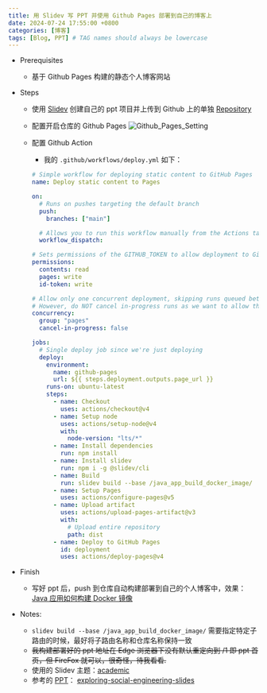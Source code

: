 ```yaml
---
title: 用 Slidev 写 PPT 并使用 Github Pages 部署到自己的博客上
date: 2024-07-24 17:55:00 +0800
categories: [博客]
tags: [Blog, PPT] # TAG names should always be lowercase
---
```


- Prerequisites

    - 基于 Github Pages 构建的静态个人博客网站

- Steps

    - 使用 [Slidev](https://github.com/slidevjs/slidev) 创建自己的 ppt 项目并上传到 Github 上的单独 [Repository](https://github.com/saveole/java_app_build_docker_image)

    - 配置开启仓库的 Github Pages
    ![Github_Pages_Setting](https://little-ant.oss-cn-hangzhou.aliyuncs.com/img/Github_Pages_Setting.png)

    - 配置 Github Action
        - 我的 `.github/workflows/deploy.yml` 如下：
        
        ```yaml
        # Simple workflow for deploying static content to GitHub Pages
        name: Deploy static content to Pages
        
        on:
          # Runs on pushes targeting the default branch
          push:
            branches: ["main"]
        
          # Allows you to run this workflow manually from the Actions tab
          workflow_dispatch:
        
        # Sets permissions of the GITHUB_TOKEN to allow deployment to GitHub Pages
        permissions:
          contents: read
          pages: write
          id-token: write
        
        # Allow only one concurrent deployment, skipping runs queued between the run in-progress and latest queued.
        # However, do NOT cancel in-progress runs as we want to allow these production deployments to complete.
        concurrency:
          group: "pages"
          cancel-in-progress: false
        
        jobs:
          # Single deploy job since we're just deploying
          deploy:
            environment:
              name: github-pages
              url: ${{ steps.deployment.outputs.page_url }}
            runs-on: ubuntu-latest
            steps:
              - name: Checkout
                uses: actions/checkout@v4
              - name: Setup node
                uses: actions/setup-node@v4
                with:
                  node-version: "lts/*"
              - name: Install dependencies
                run: npm install
              - name: Install slidev
                run: npm i -g @slidev/cli
              - name: Build
                run: slidev build --base /java_app_build_docker_image/
              - name: Setup Pages
                uses: actions/configure-pages@v5
              - name: Upload artifact
                uses: actions/upload-pages-artifact@v3
                with:
                  # Upload entire repository
                  path: dist
              - name: Deploy to GitHub Pages
                id: deployment
                uses: actions/deploy-pages@v4
        ```
        
- Finish

    - 写好 ppt 后，push 到仓库自动构建部署到自己的个人博客中，效果：[Java 应用如何构建 Docker 镜像](https://saveole.github.io/java_app_build_docker_image)

- Notes:

    - `slidev build --base /java_app_build_docker_image/` 需要指定特定子路由的时候，最好将子路由名称和仓库名称保持一致
    - ~~我构建部署好的 ppt 地址在 Edge 浏览器下没有默认重定向到 /1 即 ppt 首页，但 FireFox 就可以，很奇怪，待我看看.~~
    - 使用的 Slidev 主题：[academic](https://github.com/alexanderdavide/slidev-theme-academic)
    - 参考的 [PPT](https://zyf722.github.io/exploring-social-engineering-slides/1)： [exploring-social-engineering-slides](https://github.com/zyf722/exploring-social-engineering-slides)
